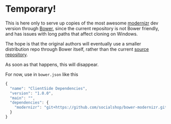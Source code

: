 # Temporary!

This is here only to serve up copies of the most awesome [modernizr][]
dev version through [Bower][Bower], since the current repository is not
Bower friendly, and has issues with long paths that affect cloning on Windows.

The hope is that the original authors will eventually use a smaller distribution
repo through Bower itself, rather than the current [source repository][].

As soon as that happens, this will disappear.

For now, use in `bower.json` like this

```javascript
{
  "name": "ClientSide Dependencies",
  "version": "1.0.0",
  "main": "",
  "dependencies": {
    "modernizr": "git+https://github.com/socialshop/bower-modernizr.git#2.8.3"
  }
}
```


[modernizr]: http://modernizr.com/
[Bower]: https://github.com/twitter/bower
[source repository]: https://github.com/Modernizr/Modernizr
